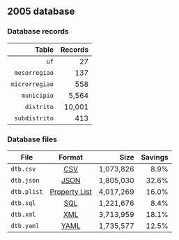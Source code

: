 ## 2005 database

### Database records

|          Table | Records |
| --------------:| -------:|
|           `uf` |      27 |
|  `mesorregiao` |     137 |
| `microrregiao` |     558 |
|    `municipio` |   5,564 |
|     `distrito` |  10,001 |
|  `subdistrito` |     413 |

### Database files

| File        | Format                                                       |      Size | Savings |
| ----------- |:------------------------------------------------------------:| ---------:| -------:|
| `dtb.csv`   | [CSV](https://en.wikipedia.org/wiki/Comma-separated_values)  | 1,073,826 |    8.9% |
| `dtb.json`  | [JSON](https://en.wikipedia.org/wiki/JSON)                   | 1,805,030 |   32.6% |
| `dtb.plist` | [Property List](https://en.wikipedia.org/wiki/Property_list) | 4,017,269 |   16.0% |
| `dtb.sql`   | [SQL](https://en.wikipedia.org/wiki/SQL)                     | 1,221,676 |    8.4% |
| `dtb.xml`   | [XML](https://en.wikipedia.org/wiki/XML)                     | 3,713,959 |   18.1% |
| `dtb.yaml`  | [YAML](https://en.wikipedia.org/wiki/YAML)                   | 1,735,577 |   12.5% |
